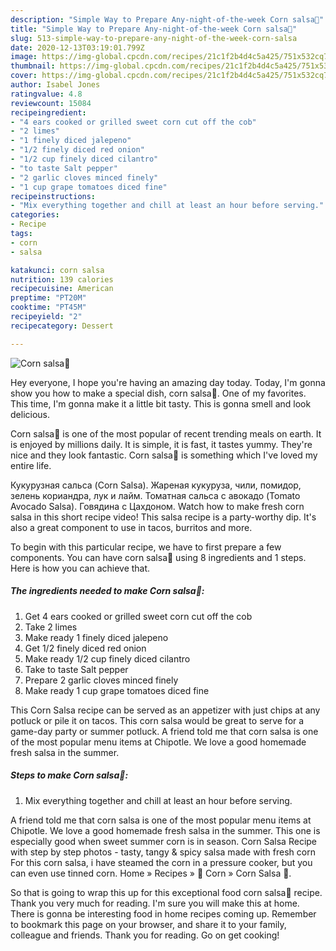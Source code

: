 ```yaml
---
description: "Simple Way to Prepare Any-night-of-the-week Corn salsa🌽"
title: "Simple Way to Prepare Any-night-of-the-week Corn salsa🌽"
slug: 513-simple-way-to-prepare-any-night-of-the-week-corn-salsa
date: 2020-12-13T03:19:01.799Z
image: https://img-global.cpcdn.com/recipes/21c1f2b4d4c5a425/751x532cq70/corn-salsa🌽-recipe-main-photo.jpg
thumbnail: https://img-global.cpcdn.com/recipes/21c1f2b4d4c5a425/751x532cq70/corn-salsa🌽-recipe-main-photo.jpg
cover: https://img-global.cpcdn.com/recipes/21c1f2b4d4c5a425/751x532cq70/corn-salsa🌽-recipe-main-photo.jpg
author: Isabel Jones
ratingvalue: 4.8
reviewcount: 15084
recipeingredient:
- "4 ears cooked or grilled sweet corn cut off the cob"
- "2 limes"
- "1 finely diced jalepeno"
- "1/2 finely diced red onion"
- "1/2 cup finely diced cilantro"
- "to taste Salt pepper"
- "2 garlic cloves minced finely"
- "1 cup grape tomatoes diced fine"
recipeinstructions:
- "Mix everything together and chill at least an hour before serving."
categories:
- Recipe
tags:
- corn
- salsa

katakunci: corn salsa 
nutrition: 139 calories
recipecuisine: American
preptime: "PT20M"
cooktime: "PT45M"
recipeyield: "2"
recipecategory: Dessert

---
```



![Corn salsa🌽](https://img-global.cpcdn.com/recipes/21c1f2b4d4c5a425/751x532cq70/corn-salsa🌽-recipe-main-photo.jpg)

Hey everyone, I hope you're having an amazing day today. Today, I'm gonna show you how to make a special dish, corn salsa🌽. One of my favorites. This time, I'm gonna make it a little bit tasty. This is gonna smell and look delicious.

Corn salsa🌽 is one of the most popular of recent trending meals on earth. It is enjoyed by millions daily. It is simple, it is fast, it tastes yummy. They're nice and they look fantastic. Corn salsa🌽 is something which I've loved my entire life.

Кукурузная сальса (Corn Salsa). Жареная кукуруза, чили, помидор, зелень кориандра, лук и лайм. Томатная сальса с авокадо (Tomato Avocado Salsa). Говядина с Цахдоном. Watch how to make fresh corn salsa in this short recipe video! This salsa recipe is a party-worthy dip. It&#39;s also a great component to use in tacos, burritos and more.


To begin with this particular recipe, we have to first prepare a few components. You can have corn salsa🌽 using 8 ingredients and 1 steps. Here is how you can achieve that.

<!--inarticleads1-->

##### The ingredients needed to make Corn salsa🌽:

1. Get 4 ears cooked or grilled sweet corn cut off the cob
1. Take 2 limes
1. Make ready 1 finely diced jalepeno
1. Get 1/2 finely diced red onion
1. Make ready 1/2 cup finely diced cilantro
1. Take to taste Salt pepper
1. Prepare 2 garlic cloves minced finely
1. Make ready 1 cup grape tomatoes diced fine


This Corn Salsa recipe can be served as an appetizer with just chips at any potluck or pile it on tacos. This corn salsa would be great to serve for a game-day party or summer potluck. A friend told me that corn salsa is one of the most popular menu items at Chipotle. We love a good homemade fresh salsa in the summer. 

<!--inarticleads2-->

##### Steps to make Corn salsa🌽:

1. Mix everything together and chill at least an hour before serving.


A friend told me that corn salsa is one of the most popular menu items at Chipotle. We love a good homemade fresh salsa in the summer. This one is especially good when sweet summer corn is in season. Corn Salsa Recipe with step by step photos - tasty, tangy &amp; spicy salsa made with fresh corn For this corn salsa, i have steamed the corn in a pressure cooker, but you can even use tinned corn. Home » Recipes » 🌽 Corn » Corn Salsa 🥘. 

So that is going to wrap this up for this exceptional food corn salsa🌽 recipe. Thank you very much for reading. I'm sure you will make this at home. There is gonna be interesting food in home recipes coming up. Remember to bookmark this page on your browser, and share it to your family, colleague and friends. Thank you for reading. Go on get cooking!
